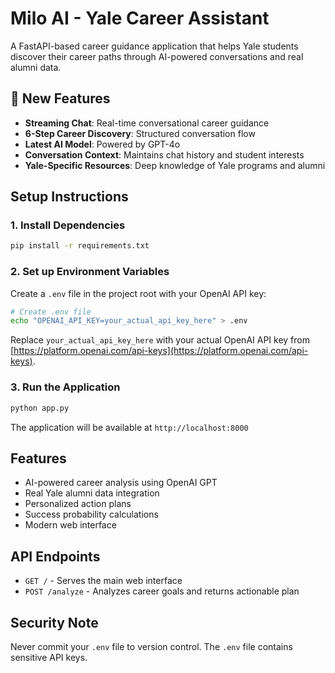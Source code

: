 # Milo AI - Yale Career Assistant

A FastAPI-based career guidance application that helps Yale students discover their career paths through AI-powered conversations and real alumni data.

## 🚀 New Features

- **Streaming Chat**: Real-time conversational career guidance
- **6-Step Career Discovery**: Structured conversation flow
- **Latest AI Model**: Powered by GPT-4o
- **Conversation Context**: Maintains chat history and student interests
- **Yale-Specific Resources**: Deep knowledge of Yale programs and alumni

## Setup Instructions

### 1. Install Dependencies
```bash
pip install -r requirements.txt
```

### 2. Set up Environment Variables
Create a `.env` file in the project root with your OpenAI API key:

```bash
# Create .env file
echo "OPENAI_API_KEY=your_actual_api_key_here" > .env
```

Replace `your_actual_api_key_here` with your actual OpenAI API key from [https://platform.openai.com/api-keys](https://platform.openai.com/api-keys).

### 3. Run the Application
```bash
python app.py
```

The application will be available at `http://localhost:8000`

## Features

- AI-powered career analysis using OpenAI GPT
- Real Yale alumni data integration
- Personalized action plans
- Success probability calculations
- Modern web interface

## API Endpoints

- `GET /` - Serves the main web interface
- `POST /analyze` - Analyzes career goals and returns actionable plan

## Security Note

Never commit your `.env` file to version control. The `.env` file contains sensitive API keys.
